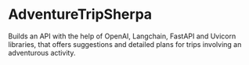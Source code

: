 # AdventureTripSherpa

Builds an API with the help of OpenAI, Langchain, FastAPI and Uvicorn libraries, that offers suggestions and detailed plans for trips involving an adventurous activity.